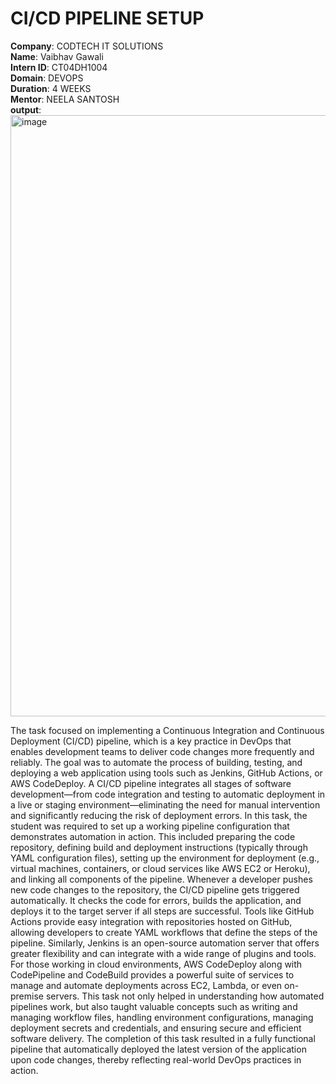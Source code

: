 # CI/CD PIPELINE SETUP

**Company**: CODTECH IT SOLUTIONS  
**Name**: Vaibhav Gawali  
**Intern ID**: CT04DH1004  
**Domain**: DEVOPS  
**Duration**: 4 WEEKS  
**Mentor**: NEELA SANTOSH  
**output**: <img width="1445" height="962" alt="image" src="https://github.com/user-attachments/assets/a75f2b16-5575-47cc-857d-3f03c7ab5c0f" />  

The task focused on implementing a Continuous Integration and Continuous Deployment (CI/CD) pipeline, which is a key practice in DevOps that enables development teams to deliver code changes more frequently and reliably. The goal was to automate the process of building, testing, and deploying a web application using tools such as Jenkins, GitHub Actions, or AWS CodeDeploy. A CI/CD pipeline integrates all stages of software development—from code integration and testing to automatic deployment in a live or staging environment—eliminating the need for manual intervention and significantly reducing the risk of deployment errors.
In this task, the student was required to set up a working pipeline configuration that demonstrates automation in action. This included preparing the code repository, defining build and deployment instructions (typically through YAML configuration files), setting up the environment for deployment (e.g., virtual machines, containers, or cloud services like AWS EC2 or Heroku), and linking all components of the pipeline. Whenever a developer pushes new code changes to the repository, the CI/CD pipeline gets triggered automatically. It checks the code for errors, builds the application, and deploys it to the target server if all steps are successful.
Tools like GitHub Actions provide easy integration with repositories hosted on GitHub, allowing developers to create YAML workflows that define the steps of the pipeline. Similarly, Jenkins is an open-source automation server that offers greater flexibility and can integrate with a wide range of plugins and tools. For those working in cloud environments, AWS CodeDeploy along with CodePipeline and CodeBuild provides a powerful suite of services to manage and automate deployments across EC2, Lambda, or even on-premise servers.
This task not only helped in understanding how automated pipelines work, but also taught valuable concepts such as writing and managing workflow files, handling environment configurations, managing deployment secrets and credentials, and ensuring secure and efficient software delivery. The completion of this task resulted in a fully functional pipeline that automatically deployed the latest version of the application upon code changes, thereby reflecting real-world DevOps practices in action.
